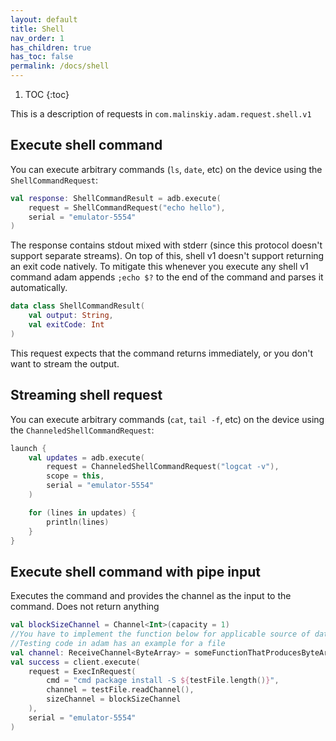 ```yaml
---
layout: default
title: Shell
nav_order: 1
has_children: true
has_toc: false
permalink: /docs/shell
---
```


1. TOC
{:toc}

This is a description of requests in `com.malinskiy.adam.request.shell.v1`

## Execute shell command

You can execute arbitrary commands (`ls`, `date`, etc) on the device using the `ShellCommandRequest`:

```kotlin
val response: ShellCommandResult = adb.execute(
    request = ShellCommandRequest("echo hello"),
    serial = "emulator-5554"
)
```

The response contains stdout mixed with stderr (since this protocol doesn't support separate streams).
On top of this, shell v1 doesn't support returning an exit code natively. To mitigate this whenever you execute any shell v1 command adam
appends `;echo $?` to the end of the command and parses it automatically.

```kotlin
data class ShellCommandResult(
    val output: String,
    val exitCode: Int
)
```

This request expects that the command returns immediately, or you don't want to stream the output.

## Streaming shell request

You can execute arbitrary commands (`cat`, `tail -f`, etc) on the device using the `ChanneledShellCommandRequest`:

```kotlin
launch {
    val updates = adb.execute(
        request = ChanneledShellCommandRequest("logcat -v"),
        scope = this,
        serial = "emulator-5554"
    )

    for (lines in updates) {
        println(lines)
    }
}
```

## Execute shell command with pipe input

Executes the command and provides the channel as the input to the command. Does not return anything

```kotlin
val blockSizeChannel = Channel<Int>(capacity = 1)
//You have to implement the function below for applicable source of data that you have. 
//Testing code in adam has an example for a file
val channel: ReceiveChannel<ByteArray> = someFunctionThatProducesByteArrayInResponseToRequestsOverBlockSizeChannel(blockSizeChannel)
val success = client.execute(
    request = ExecInRequest(
        cmd = "cmd package install -S ${testFile.length()}",
        channel = testFile.readChannel(),
        sizeChannel = blockSizeChannel
    ),
    serial = "emulator-5554"
)
```
